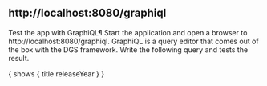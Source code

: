 ## http://localhost:8080/graphiql
Test the app with GraphiQL¶
Start the application and open a browser to http://localhost:8080/graphiql. 
GraphiQL is a query editor that comes out of the box with the DGS framework. 
Write the following query and tests the result.


{
shows {
title
releaseYear
}
}